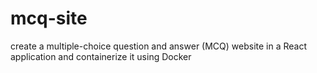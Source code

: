 # mcq-site
create a multiple-choice question and answer (MCQ) website in a React application and containerize it using Docker
